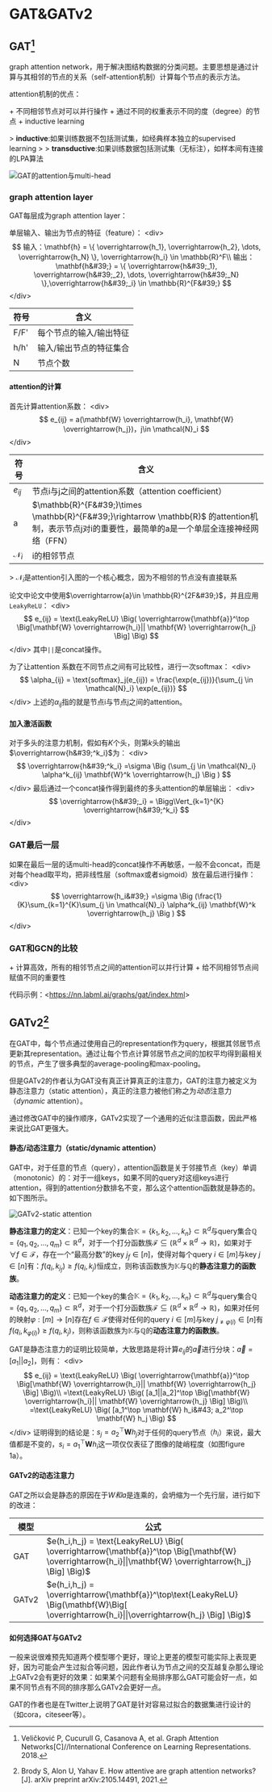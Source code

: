 # GAT&amp;GATv2



## GAT[^1]

graph attention network，用于解决图结构数据的分类问题。主要思想是通过计算与其相邻的节点的关系（self-attention机制）计算每个节点的表示方法。

attention机制的优点：

&#43; 不同相邻节点对可以并行操作
&#43; 通过不同的权重表示不同的度（degree）的节点
&#43; inductive learning

&gt; **inductive**:如果训练数据不包括测试集，如经典样本独立的supervised learning
&gt;
&gt; **transductive**:如果训练数据包括测试集（无标注），如样本间有连接的LPA算法

![GAT的attention与multi-head](GAT.png)

### graph attention layer

GAT每层成为graph attention layer：

单层输入、输出为节点的特征（feature）：
&lt;div&gt;$$
输入：\mathbf{h} = \{ \overrightarrow{h_1}, \overrightarrow{h_2}, \dots, \overrightarrow{h_N} \}, \overrightarrow{h_i} \in \mathbb{R}^F\\
输出：\mathbf{h&#39;} = \{ \overrightarrow{h&#39;_1}, \overrightarrow{h&#39;_2}, \dots, \overrightarrow{h&#39;_N} \},\overrightarrow{h&#39;_i} \in \mathbb{R}^{F&#39;}
$$&lt;/div&gt;

| 符号 | 含义 |
| ------ | ------------------------- |
| F/F&#39; | 每个节点的输入/输出特征 |
| h/h&#39; | 输入/输出节点的特征集合 |
| N    | 节点个数                |

#### attention的计算

首先计算attention系数：
&lt;div&gt;$$
e_{ij} = a(\mathbf{W} \overrightarrow{h_i}, \mathbf{W} \overrightarrow{h_j})，j\in \mathcal{N}_i
$$&lt;/div&gt;

| 符号            | 含义                                                         |
| --------------- | ------------------------------------------------------------ |
| $e_{ij}$        | 节点i与j之间的attention系数（attention coefficient）         |
| a               | $\mathbb{R}^{F&#39;}\times \mathbb{R}^{F&#39;}\rightarrow \mathbb{R}$ 的attention机制，表示节点j对i的重要性，最简单的a是一个单层全连接神经网络（FFN） |
| $\mathcal{N}_i$ | i的相邻节点                                                  |

&gt; $\mathcal{N}_i$是attention引入图的一个核心概念，因为不相邻的节点没有直接联系

论文中论文中使用$\overrightarrow{a}\in \mathbb{R}^{2F&#39;}$，并且应用`LeakyReLU`：
&lt;div&gt;$$
e_{ij} = \text{LeakyReLU} \Big( \overrightarrow{\mathbf{a}}^\top \Big[\mathbf{W} \overrightarrow{h_i}|| \mathbf{W} \overrightarrow{h_j} \Big] \Big)
$$&lt;/div&gt;
其中`||`是concat操作。

为了让attention 系数在不同节点之间有可比较性，进行一次softmax：
&lt;div&gt;$$
\alpha_{ij} = \text{softmax}_j(e_{ij}) = \frac{\exp(e_{ij})}{\sum_{j \in \mathcal{N}_i} \exp(e_{ij})}
$$&lt;/div&gt;
上述的$\alpha_{ij}$指的就是节点i与节点j之间的attention。

#### 加入激活函数

对于多头的注意力机制，假如有$K$个头，则第$k$头的输出$\overrightarrow{h&#39;^k_i}$为：
&lt;div&gt;$$
\overrightarrow{h&#39;^k_i} =\sigma \Big (\sum_{j \in \mathcal{N}_i} \alpha^k_{ij} \mathbf{W}^k \overrightarrow{h_j} \Big )
$$&lt;/div&gt;
最后通过一个concat操作得到最终的多头attention的单层输出：
&lt;div&gt;$$
\overrightarrow{h&#39;_i} = \Bigg\Vert_{k=1}^{K} \overrightarrow{h&#39;^k_i}
$$&lt;/div&gt;

### GAT最后一层

如果在最后一层的话multi-head的concat操作不再敏感，一般不会concat，而是对每个head取平均，把非线性层（softmax或者sigmoid）放在最后进行操作：
&lt;div&gt;$$
\overrightarrow{h_i&#39;} =\sigma \Big (\frac{1}{K}\sum_{k=1}^{K}\sum_{j \in \mathcal{N}_i} \alpha^k_{ij} \mathbf{W}^k \overrightarrow{h_j} \Big )
$$&lt;/div&gt;

### GAT和GCN的比较

&#43; 计算高效，所有的相邻节点之间的attention可以并行计算
&#43; 给不同相邻节点间赋值不同的重要性

代码示例：&lt;https://nn.labml.ai/graphs/gat/index.html&gt;

## GATv2[^2]

在GAT中，每个节点通过使用自己的representation作为query，根据其邻居节点更新其representation。通过让每个节点计算邻居节点之间的加权平均得到最相关的节点，产生了很多典型的average-pooling和max-pooling。

但是GATv2的作者认为GAT没有真正计算真正的注意力，GAT的注意力被定义为静态注意力（static attention），真正的注意力被他们称之为*动态*注意力（*dynamic* attention）。

通过修改GAT中的操作顺序，GATv2实现了一个通用的近似注意函数，因此严格来说比GAT更强大。

#### 静态/动态注意力（static/dynamic attention）

GAT中，对于任意的节点（query），attention函数是关于邻接节点（key）单调（monotonic）的：对于一组keys，如果不同的query对这组keys进行attention，得到的attention分数排名不变，那么这个attention函数就是静态的。如下图所示。

![GATv2-static attention](GATv2.png)

**静态注意力的定义**：已知一个key的集合$\mathbb{K}=\{k_1,k_2,...,k_n\}\subset \mathbb{R}^d$与query集合$\mathbb{Q}=\{q_1,q_2,...,q_m\}\subset \mathbb{R}^d$，对于一个打分函数族$\mathcal{F}\subseteq (\mathbb{R}^d\times\mathbb{R}^d \rightarrow \mathbb{R})$，如果对于$\forall f\in\mathcal{F}$，存在一个“最高分数”的key $j_f\in [n]$，使得对每个query $i\in [m]$与key $j\in [n]$有：$f ( q _{ i } , k_ { j_f } ) \geq f ( q _{ i } , k_ { j } )$恒成立，则称该函数族为$\mathbb{K}$与$\mathbb{Q}$的**静态注意力的函数族**。

**动态注意力的定义**：已知一个key的集合$\mathbb{K}=\{k_1,k_2,...,k_n\}\subset \mathbb{R}^d$与query集合$\mathbb{Q}=\{q_1,q_2,...,q_m\}\subset \mathbb{R}^d$，对于一个打分函数族$\mathcal{F}\subseteq (\mathbb{R}^d\times\mathbb{R}^d \rightarrow \mathbb{R})$，如果对任何的映射$\varphi : [ m ] \rightarrow [ n ]$存在$f\in\mathcal{F}$使得对任何的query $i\in [m]$与key $j_{\neq \varphi(i)}\in [n]$有$f ( q_ { i } , k _{\varphi (i)} ) \geq f ( q_ { i } , k _ { j } )$，则称该函数族为$\mathbb{K}$与$\mathbb{Q}$的**动态注意力的函数族**。

GAT是静态注意力的证明比较简单，大致思路是将计算$e_{ij}$的$\overrightarrow{a}$进行分块：$\overrightarrow{a}=[a_1||a_2]$，则有：
&lt;div&gt;$$
e_{ij} = \text{LeakyReLU} \Big( \overrightarrow{\mathbf{a}}^\top \Big[\mathbf{W} \overrightarrow{h_i}|| \mathbf{W} \overrightarrow{h_j} \Big] \Big)\\
=\text{LeakyReLU} \Big( [a_1||a_2]^\top \Big[\mathbf{W} \overrightarrow{h_i}|| \mathbf{W} \overrightarrow{h_j} \Big] \Big)\\
=\text{LeakyReLU} \Big( [a_1^\top \mathbf{W} h_i&#43; a_2^\top \mathbf{W} h_j \Big)
$$&lt;/div&gt;
证明得到的结论是：$s_j=a_2^\top \mathbf{W} h_j$对于任何的query节点（$h_i$）来说，最大值都是不变的，$s_i=a_1^\top \mathbf{W} h_i$这一项仅仅表征了图像的陡峭程度（如图figure 1a）。

#### GATv2的动态注意力

GAT之所以会是静态的原因在于$W和a$是连乘的，会坍缩为一个先行层，进行如下的改进：

| 模型   | 公式 |
| ----- | ------------------------------------------------------------ |
| GAT   | $e(h_i,h_j) = \text{LeakyReLU} \Big( \overrightarrow{\mathbf{a}}^\top \Big[\mathbf{W} \overrightarrow{h_i}\|\|\mathbf{W} \overrightarrow{h_j} \Big] \Big)$ |
| GATv2 | $e(h_i,h_j) = \overrightarrow{\mathbf{a}}^\top\text{LeakyReLU} \Big(\mathbf{W}\Big[ \overrightarrow{h_i}\|\|\overrightarrow{h_j} \Big] \Big)$ |



#### 如何选择GAT与GATv2

一般来说很难预先知道两个模型哪个更好，理论上更差的模型可能实际上表现更好，因为可能会产生过拟合等问题，因此作者认为节点之间的交互越复杂那么理论上GATv2会有更好的效果：如果某个问题有全局排序那么GAT可能会好一点，如果不同节点有不同的排序那么GATv2会更好一点。

GAT的作者也是在Twitter上说明了GAT是针对容易过拟合的数据集进行设计的（如cora，citeseer等）。

[^1]: Veličković P, Cucurull G, Casanova A, et al. Graph Attention Networks[C]//International Conference on Learning Representations. 2018.
[^2]: Brody S, Alon U, Yahav E. How attentive are graph attention networks?[J]. arXiv preprint arXiv:2105.14491, 2021.

